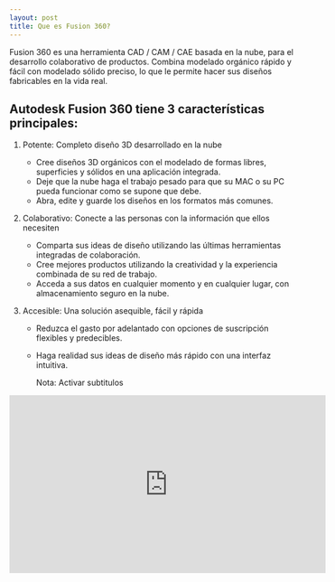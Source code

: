 ```yaml
---
layout: post
title: Que es Fusion 360?
---
```


Fusion 360 es una herramienta CAD / CAM / CAE basada en la nube, para el desarrollo colaborativo de productos. Combina modelado orgánico rápido y fácil con modelado sólido preciso, lo que le permite hacer sus diseños fabricables en la vida real.  
  
  
## Autodesk Fusion 360 tiene 3 características principales:  

 1. Potente: Completo diseño 3D desarrollado en la nube  
    * Cree diseños 3D orgánicos con el modelado de formas libres, superficies y sólidos en una aplicación integrada.  
    * Deje que la nube haga el trabajo pesado para que su MAC o su PC pueda funcionar como se supone que debe.  
    * Abra, edite y guarde los diseños en los formatos más comunes.  
    
 2. Colaborativo: Conecte a las personas con la información que ellos necesiten  
    * Comparta sus ideas de diseño utilizando las últimas herramientas integradas de colaboración.  
    * Cree mejores productos utilizando la creatividad y la experiencia combinada de su red de trabajo.  
    * Acceda a sus datos en cualquier momento y en cualquier lugar, con almacenamiento seguro en la nube.  
    
 3. Accesible: Una solución asequible, fácil y rápida  
    * Reduzca el gasto por adelantado con opciones de suscripción flexibles y predecibles.  
    * Haga realidad sus ideas de diseño más rápido con una interfaz intuitiva.  
      
        
        Nota: Activar subtitulos  
        
<iframe width="560" height="315" src="https://www.youtube.com/embed/Ysm1gKnDHj0" frameborder="0" allow="autoplay; encrypted-media" allowfullscreen></iframe>
